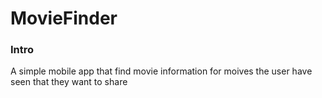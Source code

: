 # MovieFinder

### Intro

A simple mobile app that find movie information for moives the user have seen that they want to share

